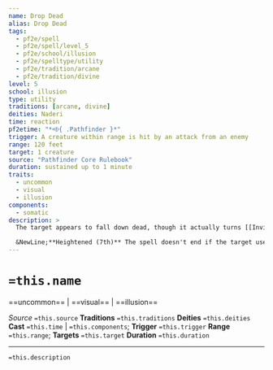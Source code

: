 ```yaml
---
name: Drop Dead
alias: Drop Dead
tags:
  - pf2e/spell
  - pf2e/spell/level_5
  - pf2e/school/illusion
  - pf2e/spelltype/utility
  - pf2e/tradition/arcane
  - pf2e/tradition/divine
level: 5
school: illusion
type: utility
traditions: [arcane, divine]
deities: Naderi
time: reaction
pf2etime: "*⬲{ .Pathfinder }*"
trigger: A creature within range is hit by an attack from an enemy
range: 120 feet
target: 1 creature
source: "Pathfinder Core Rulebook"
duration: sustained up to 1 minute
traits:
  - uncommon
  - visual
  - illusion
components:
  - somatic
description: >
  The target appears to fall down dead, though it actually turns [[Invisible]]. Its illusory corpse remains where it fell, complete with a believable fatal wound. This illusion looks and feels like a dead body. If the target's death seems absurd-for instance, a barbarian at full health appears to be slain by 2 damage-the GM can grant the attacker an immediate Perception check to disbelieve the illusion. If the target uses hostile actions, the spell ends. This ends the entire spell, so the illusory corpse disappears too.

  &NewLine;**Heightened (7th)** The spell doesn't end if the target uses hostile actions.
---
```

# `=this.name`
==uncommon== | ==visual== | ==illusion==

*Source* `=this.source`
**Traditions** `=this.traditions`
**Deities** `=this.deities`
**Cast** `=this.time` | `=this.components`; **Trigger** `=this.trigger`
**Range** `=this.range`; **Targets** `=this.target`
**Duration** `=this.duration`

***
`=this.description`